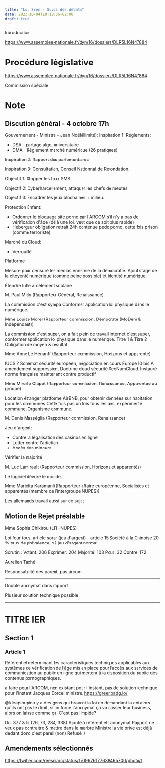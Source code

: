 ```yaml
---
title: "Loi Sren - Suvis des débats"
date: 2023-10-04T10:18:36+02:00
draft: true
---
```


Introduction

https://www.assemblee-nationale.fr/dyn/16/dossiers/DLR5L16N47884

# Procédure législative

https://www.assemblee-nationale.fr/dyn/16/dossiers/DLR5L16N47884

Commission spéciale

# Note

## Discution général - 4 octobre 17h

Gouvernement - Ministre - Jean Noël(illimité):
Inspiration 1: 
Réglements: 
* DSA - partage algo, universitaire
* DMA - Règlement marché numérique (26 pratiques)

Inspiration 2: 
Rapport des parlementaires

Inspiration 3: 
Consultation, Conseil Nationnal de Refondation.

Objectif 1:
Stopper les faux SMS

Objectif 2:
Cyberharcellement, attaquer les chefs de meutes

Objectif 3:
Encadrer les jeux blochaines + milieu.

Protection Enfant: 
* Ordonner le bloquage site porno par l'ARCOM s'il n'y a pas de vérification d'âge (déjà une loi, veut que ce soit plus rapide)
* Hebergeur obligation retrait 24h contenue pedo porno, cette fois prison (comme terroriste)

Marché du Cloud:
* Verrouillé

Platforme 

Mesure pour censuré les medias ennemie de la démocratie.
Ajout stage de la citoyenté numérique (comme peine possible) et identité numérique.

Étendre lutte arcèlement scolaire


M. Paul Midy (Rapporteur Général, Renaissance)

La commission c'est sympa
Conformer application loi physique dans le numérique.


Mme Louise Morel (Rapporteur commission, Démocrate (MoDem & Indépendant))

La commission c'est super, on a fait plein de travail
Internet c'est super, conformer application loi physique dans le numérique.
Titre 1 & Titre 2
Obligation de moyen & résultat

Mme Anne Le Hénanff (Rapporteur commission, Horizons et apparenté)

IUCS ? Schémat sécurité européen, négociation en cours Europe
10 bis A amendement suppression, Doctrine cloud sécurité
SecNumCloud. 
Instauré norme française maintenant contre productif

Mme Mireille Clapot (Rapporteur commission, Renaissance, Apparentée au groupe)

Location étranger platforme AirBNB, pour obtenir données sur habitation pour les communes
Cette fois pas un fois tous les ans, expérimenté commune.
Organisme commune.

M. Denis Masséglia (Rapporteur commission, Renaissance)

Jeu d'argent:
* Contre la légalisation des casinos en ligne
* Lutter contre l'adiction
* Accès des mineurs 

Vérifier la majorité

M. Luc Lamirault (Rapporteur commission, Horizons et apparentés)

Le logiciel dévore le monde.

Mme Marietta Karamanli (Rapporteur affaire européenne, Socialistes et apparentés (membre de l’intergroupe NUPES))

Les allemands travail aussi sur ce sujet

## Motion de Rejet préalable 
Mme Sophia Chikirou (LFI -NUPES)

Loi four tous, article sorar (jeu d'argent) - article 15
Société à la Chinoise
20 % taux de prévalence, x2 jeu d'argent normal

Scrutin :
    Votant: 206
    Exprimer: 204
    Majorité: 103
    Pour: 32
    Contre: 172

Aurelien Taché

Responsabilité des parent, pas arcom


---

Double anonymat dans rapport

Plusieur solution technique possible

---

# TITRE IER
## Section 1
### Article 1

Référentiel déterminant les caractéristiques
techniques applicables aux systèmes de vérification de l’âge mis en place
pour l’accès aux services de communication au public en ligne qui mettent à
la disposition du public des contenus pornographiques.

à faire pour l'ARCOM, non existant pour l'instant, pas de solution technique pour l'instant
Jacques Dorcel ministre, https://greenbadg.io/


@kleapioupiou
y a des gens qui bravent la loi en demandant la cni alors qu'ils ont pas le droit, si on force l'anonymat ça va casser leur business, alors on laisse comme ça. C'est pas limpide? 


Dc. 377 & Id (26, 73, 284, 338) Ajouté à référentiel l'anonymat
Rapport ne veux pas contraitre & mettre dans le marbre
Ministre la vie prive est déjà dedant donc c'est pareil (non)
Refusé :/


## Amendements sélectionnés

https://twitter.com/reesmarc/status/1709676177638465700/photo/1

